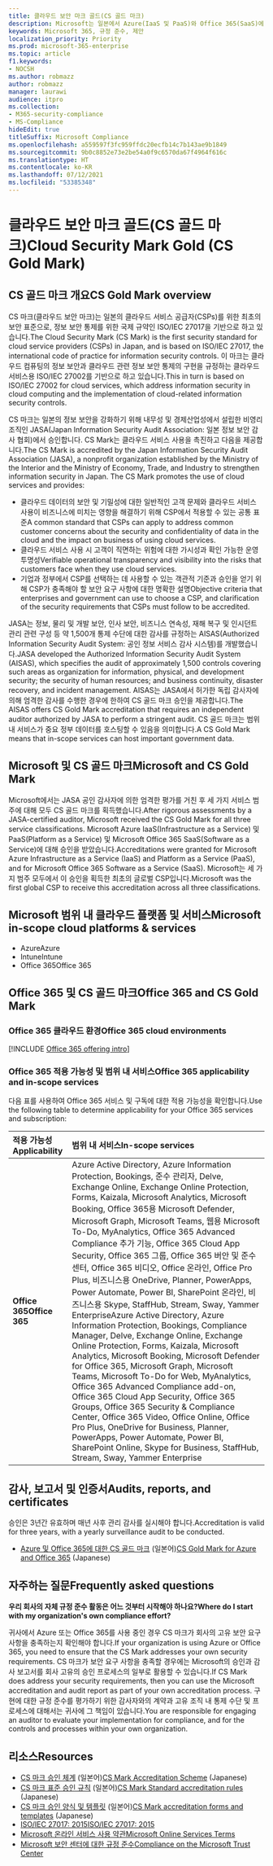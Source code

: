 ```yaml
---
title: 클라우드 보안 마크 골드(CS 골드 마크)
description: Microsoft는 일본에서 Azure(IaaS 및 PaaS)와 Office 365(SaaS)에 대한 CS 골드 마크를 받았습니다.
keywords: Microsoft 365, 규정 준수, 제안
localization_priority: Priority
ms.prod: microsoft-365-enterprise
ms.topic: article
f1.keywords:
- NOCSH
ms.author: robmazz
author: robmazz
manager: laurawi
audience: itpro
ms.collection:
- M365-security-compliance
- MS-Compliance
hideEdit: true
titleSuffix: Microsoft Compliance
ms.openlocfilehash: a559597f3fc959ffdc20ecfb14c7b143ae9b1849
ms.sourcegitcommit: 9b0c8852e73e2be54a0f9c6570da67f4964f616c
ms.translationtype: HT
ms.contentlocale: ko-KR
ms.lasthandoff: 07/12/2021
ms.locfileid: "53385348"
---
```

# <a name="cloud-security-mark-gold-cs-gold-mark"></a><span data-ttu-id="d15ec-104">클라우드 보안 마크 골드(CS 골드 마크)</span><span class="sxs-lookup"><span data-stu-id="d15ec-104">Cloud Security Mark Gold (CS Gold Mark)</span></span>

## <a name="cs-gold-mark-overview"></a><span data-ttu-id="d15ec-105">CS 골드 마크 개요</span><span class="sxs-lookup"><span data-stu-id="d15ec-105">CS Gold Mark overview</span></span>

<span data-ttu-id="d15ec-106">CS 마크(클라우드 보안 마크)는 일본의 클라우드 서비스 공급자(CSPs)를 위한 최초의 보안 표준으로, 정보 보안 통제를 위한 국제 규약인 ISO/IEC 27017을 기반으로 하고 있습니다.</span><span class="sxs-lookup"><span data-stu-id="d15ec-106">The Cloud Security Mark (CS Mark) is the first security standard for cloud service providers (CSPs) in Japan, and is based on ISO/IEC 27017, the international code of practice for information security controls.</span></span> <span data-ttu-id="d15ec-107">이 마크는 클라우드 컴퓨팅의 정보 보안과 클라우드 관련 정보 보안 통제의 구현을 규정하는 클라우드 서비스용 ISO/IEC 27002를 기반으로 하고 있습니다.</span><span class="sxs-lookup"><span data-stu-id="d15ec-107">This in turn is based on ISO/IEC 27002 for cloud services, which address information security in cloud computing and the implementation of cloud-related information security controls.</span></span>

<span data-ttu-id="d15ec-p102">CS 마크는 일본의 정보 보안을 강화하기 위해 내무성 및 경제산업성에서 설립한 비영리 조직인 JASA(Japan Information Security Audit Association: 일본 정보 보안 감사 협회)에서 승인합니다. CS Mark는 클라우드 서비스 사용을 촉진하고 다음을 제공합니다.</span><span class="sxs-lookup"><span data-stu-id="d15ec-p102">The CS Mark is accredited by the Japan Information Security Audit Association (JASA), a nonprofit organization established by the Ministry of the Interior and the Ministry of Economy, Trade, and Industry to strengthen information security in Japan. The CS Mark promotes the use of cloud services and provides:</span></span>

- <span data-ttu-id="d15ec-110">클라우드 데이터의 보안 및 기밀성에 대한 일반적인 고객 문제와 클라우드 서비스 사용이 비즈니스에 미치는 영향을 해결하기 위해 CSP에서 적용할 수 있는 공통 표준</span><span class="sxs-lookup"><span data-stu-id="d15ec-110">A common standard that CSPs can apply to address common customer concerns about the security and confidentiality of data in the cloud and the impact on business of using cloud services.</span></span>
- <span data-ttu-id="d15ec-111">클라우드 서비스 사용 시 고객이 직면하는 위험에 대한 가시성과 확인 가능한 운영 투명성</span><span class="sxs-lookup"><span data-stu-id="d15ec-111">Verifiable operational transparency and visibility into the risks that customers face when they use cloud services.</span></span>
- <span data-ttu-id="d15ec-112">기업과 정부에서 CSP를 선택하는 데 사용할 수 있는 객관적 기준과 승인을 얻기 위해 CSP가 충족해야 할 보안 요구 사항에 대한 명확한 설명</span><span class="sxs-lookup"><span data-stu-id="d15ec-112">Objective criteria that enterprises and government can use to choose a CSP, and clarification of the security requirements that CSPs must follow to be accredited.</span></span>

<span data-ttu-id="d15ec-113">JASA는 정보, 물리 및 개발 보안, 인사 보안, 비즈니스 연속성, 재해 복구 및 인시던트 관리 관련 구성 등 약 1,500개 통제 수단에 대한 감사를 규정하는 AISAS(Authorized Information Security Audit System: 공인 정보 서비스 감사 시스템)를 개발했습니다.</span><span class="sxs-lookup"><span data-stu-id="d15ec-113">JASA developed the Authorized Information Security Audit System (AISAS), which specifies the audit of approximately 1,500 controls covering such areas as organization for information, physical, and development security; the security of human resources; and business continuity, disaster recovery, and incident management.</span></span> <span data-ttu-id="d15ec-114">AISAS는 JASA에서 허가한 독립 감사자에 의해 엄격한 감사를 수행한 경우에 한하여 CS 골드 마크 승인을 제공합니다.</span><span class="sxs-lookup"><span data-stu-id="d15ec-114">The AISAS offers CS Gold Mark accreditation that requires an independent auditor authorized by JASA to perform a stringent audit.</span></span> <span data-ttu-id="d15ec-115">CS 골드 마크는 범위 내 서비스가 중요 정부 데이터를 호스팅할 수 있음을 의미합니다.</span><span class="sxs-lookup"><span data-stu-id="d15ec-115">A CS Gold Mark means that in-scope services can host important government data.</span></span>

## <a name="microsoft-and-cs-gold-mark"></a><span data-ttu-id="d15ec-116">Microsoft 및 CS 골드 마크</span><span class="sxs-lookup"><span data-stu-id="d15ec-116">Microsoft and CS Gold Mark</span></span>

<span data-ttu-id="d15ec-117">Microsoft에서는 JASA 공인 감사자에 의한 엄격한 평가를 거친 후 세 가지 서비스 범주에 대해 모두 CS 골드 마크를 획득했습니다.</span><span class="sxs-lookup"><span data-stu-id="d15ec-117">After rigorous assessments by a JASA-certified auditor, Microsoft received the CS Gold Mark for all three service classifications.</span></span> <span data-ttu-id="d15ec-118">Microsoft Azure IaaS(Infrastructure as a Service) 및 PaaS(Platform as a Service) 및 Microsoft Office 365 SaaS(Software as a Service)에 대해 승인을 받았습니다.</span><span class="sxs-lookup"><span data-stu-id="d15ec-118">Accreditations were granted for Microsoft Azure Infrastructure as a Service (IaaS) and Platform as a Service (PaaS), and for Microsoft Office 365 Software as a Service (SaaS).</span></span> <span data-ttu-id="d15ec-119">Microsoft는 세 가지 범주 모두에서 이 승인을 획득한 최초의 글로벌 CSP입니다.</span><span class="sxs-lookup"><span data-stu-id="d15ec-119">Microsoft was the first global CSP to receive this accreditation across all three classifications.</span></span>

## <a name="microsoft-in-scope-cloud-platforms--services"></a><span data-ttu-id="d15ec-120">Microsoft 범위 내 클라우드 플랫폼 및 서비스</span><span class="sxs-lookup"><span data-stu-id="d15ec-120">Microsoft in-scope cloud platforms & services</span></span>

- <span data-ttu-id="d15ec-121">Azure</span><span class="sxs-lookup"><span data-stu-id="d15ec-121">Azure</span></span>
- <span data-ttu-id="d15ec-122">Intune</span><span class="sxs-lookup"><span data-stu-id="d15ec-122">Intune</span></span>
- <span data-ttu-id="d15ec-123">Office 365</span><span class="sxs-lookup"><span data-stu-id="d15ec-123">Office 365</span></span>

## <a name="office-365-and-cs-gold-mark"></a><span data-ttu-id="d15ec-124">Office 365 및 CS 골드 마크</span><span class="sxs-lookup"><span data-stu-id="d15ec-124">Office 365 and CS Gold Mark</span></span>

### <a name="office-365-cloud-environments"></a><span data-ttu-id="d15ec-125">Office 365 클라우드 환경</span><span class="sxs-lookup"><span data-stu-id="d15ec-125">Office 365 cloud environments</span></span>

[!INCLUDE [Office 365 offering intro](../includes/o365-offering-introduction.md)]

### <a name="office-365-applicability-and-in-scope-services"></a><span data-ttu-id="d15ec-126">Office 365 적용 가능성 및 범위 내 서비스</span><span class="sxs-lookup"><span data-stu-id="d15ec-126">Office 365 applicability and in-scope services</span></span>

<span data-ttu-id="d15ec-127">다음 표를 사용하여 Office 365 서비스 및 구독에 대한 적용 가능성을 확인합니다.</span><span class="sxs-lookup"><span data-stu-id="d15ec-127">Use the following table to determine applicability for your Office 365 services and subscription:</span></span>

| <span data-ttu-id="d15ec-128">**적용 가능성**</span><span class="sxs-lookup"><span data-stu-id="d15ec-128">**Applicability**</span></span> | <span data-ttu-id="d15ec-129">**범위 내 서비스**</span><span class="sxs-lookup"><span data-stu-id="d15ec-129">**In-scope services**</span></span> |
|:------------------|:----------------------|
| <span data-ttu-id="d15ec-130">**Office 365**</span><span class="sxs-lookup"><span data-stu-id="d15ec-130">**Office 365**</span></span> | <span data-ttu-id="d15ec-131">Azure Active Directory, Azure Information Protection, Bookings, 준수 관리자, Delve, Exchange Online, Exchange Online Protection, Forms, Kaizala, Microsoft Analytics, Microsoft Booking, Office 365용 Microsoft Defender, Microsoft Graph, Microsoft Teams, 웹용 Microsoft To-Do, MyAnalytics, Office 365 Advanced Compliance 추가 기능, Office 365 Cloud App Security, Office 365 그룹, Office 365 버안 및 준수 센터, Office 365 비디오, Office 온라인, Office Pro Plus, 비즈니스용 OneDrive, Planner, PowerApps, Power Automate, Power BI, SharePoint 온라인, 비즈니스용 Skype, StaffHub, Stream, Sway, Yammer Enterprise</span><span class="sxs-lookup"><span data-stu-id="d15ec-131">Azure Active Directory, Azure Information Protection, Bookings, Compliance Manager, Delve, Exchange Online, Exchange Online Protection, Forms, Kaizala, Microsoft Analytics, Microsoft Booking, Microsoft Defender for Office 365, Microsoft Graph, Microsoft Teams, Microsoft To-Do for Web, MyAnalytics, Office 365 Advanced Compliance add-on, Office 365 Cloud App Security, Office 365 Groups, Office 365 Security & Compliance Center, Office 365 Video, Office Online, Office Pro Plus, OneDrive for Business, Planner, PowerApps, Power Automate, Power BI, SharePoint Online, Skype for Business, StaffHub, Stream, Sway, Yammer Enterprise</span></span> |

## <a name="audits-reports-and-certificates"></a><span data-ttu-id="d15ec-132">감사, 보고서 및 인증서</span><span class="sxs-lookup"><span data-stu-id="d15ec-132">Audits, reports, and certificates</span></span>

<span data-ttu-id="d15ec-133">승인은 3년간 유효하며 매년 사후 관리 감사를 실시해야 합니다.</span><span class="sxs-lookup"><span data-stu-id="d15ec-133">Accreditation is valid for three years, with a yearly surveillance audit to be conducted.</span></span>

- <span data-ttu-id="d15ec-134">[Azure 및 Office 365에 대한 CS 골드 마크](https://jcispa.jasa.jp/cs_mark_co/cs_gold_mark_co/) (일본어)</span><span class="sxs-lookup"><span data-stu-id="d15ec-134">[CS Gold Mark for Azure and Office 365](https://jcispa.jasa.jp/cs_mark_co/cs_gold_mark_co/) (Japanese)</span></span>

## <a name="frequently-asked-questions"></a><span data-ttu-id="d15ec-135">자주하는 질문</span><span class="sxs-lookup"><span data-stu-id="d15ec-135">Frequently asked questions</span></span>

<span data-ttu-id="d15ec-136">**우리 회사의 자체 규정 준수 활동은 어느 것부터 시작해야 하나요?**</span><span class="sxs-lookup"><span data-stu-id="d15ec-136">**Where do I start with my organization's own compliance effort?**</span></span>

<span data-ttu-id="d15ec-137">귀사에서 Azure 또는 Office 365를 사용 중인 경우 CS 마크가 회사의 고유 보안 요구 사항을 충족하는지 확인해야 합니다.</span><span class="sxs-lookup"><span data-stu-id="d15ec-137">If your organization is using Azure or Office 365, you need to ensure that the CS Mark addresses your own security requirements.</span></span> <span data-ttu-id="d15ec-138">CS 마크가 보안 요구 사항을 충족할 경우에는 Microsoft의 승인과 감사 보고서를 회사 고유의 승인 프로세스의 일부로 활용할 수 있습니다.</span><span class="sxs-lookup"><span data-stu-id="d15ec-138">If CS Mark does address your security requirements, then you can use the Microsoft accreditation and audit report as part of your own accreditation process.</span></span> <span data-ttu-id="d15ec-139">구현에 대한 규정 준수를 평가하기 위한 감사자와의 계약과 고유 조직 내 통제 수단 및 프로세스에 대해서는 귀사에 그 책임이 있습니다.</span><span class="sxs-lookup"><span data-stu-id="d15ec-139">You are responsible for engaging an auditor to evaluate your implementation for compliance, and for the controls and processes within your own organization.</span></span>

## <a name="resources"></a><span data-ttu-id="d15ec-140">리소스</span><span class="sxs-lookup"><span data-stu-id="d15ec-140">Resources</span></span>

- <span data-ttu-id="d15ec-141">[CS 마크 승인 체계](https://jcispa.jasa.jp/cloud_security/) (일본어)</span><span class="sxs-lookup"><span data-stu-id="d15ec-141">[CS Mark Accreditation Scheme](https://jcispa.jasa.jp/cloud_security/) (Japanese)</span></span>
- <span data-ttu-id="d15ec-142">[CS 마크 표준 승인 규칙](https://jcispa.jasa.jp/cloud_security/jcispa_regulation/) (일본어)</span><span class="sxs-lookup"><span data-stu-id="d15ec-142">[CS Mark Standard accreditation rules](https://jcispa.jasa.jp/cloud_security/jcispa_regulation/) (Japanese)</span></span>
- <span data-ttu-id="d15ec-143">[CS 마크 승인 양식 및 템플릿](https://jcispa.jasa.jp/cloud_security/jcispa_regulation_form/) (일본어)</span><span class="sxs-lookup"><span data-stu-id="d15ec-143">[CS Mark accreditation forms and templates](https://jcispa.jasa.jp/cloud_security/jcispa_regulation_form/) (Japanese)</span></span>
- [<span data-ttu-id="d15ec-144">ISO/IEC 27017: 2015</span><span class="sxs-lookup"><span data-stu-id="d15ec-144">ISO/IEC 27017: 2015</span></span>](https://www.iso.org/iso/home/store/catalogue_tc/catalogue_detail.htm?csnumber=43757)
- [<span data-ttu-id="d15ec-145">Microsoft 온라인 서비스 사용 약관</span><span class="sxs-lookup"><span data-stu-id="d15ec-145">Microsoft Online Services Terms</span></span>](https://aka.ms/Online-Services-Terms)
- [<span data-ttu-id="d15ec-146">Microsoft 보안 센터에 대한 규정 준수</span><span class="sxs-lookup"><span data-stu-id="d15ec-146">Compliance on the Microsoft Trust Center</span></span>](https://www.microsoft.com/trust-center/compliance/compliance-overview)
